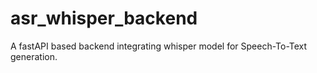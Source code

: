 # asr_whisper_backend
A fastAPI based backend integrating whisper model for Speech-To-Text generation.
